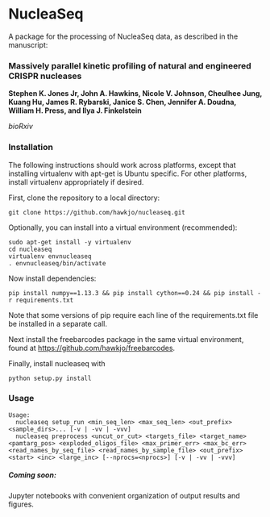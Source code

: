 # NucleaSeq

A package for the processing of NucleaSeq data, as described in the manuscript:

### Massively parallel kinetic profiling of natural and engineered CRISPR nucleases

**Stephen K. Jones Jr, John A. Hawkins, Nicole V. Johnson, Cheulhee Jung, Kuang Hu, James R. Rybarski, Janice S. Chen, Jennifer A. Doudna, William H. Press, and Ilya J. Finkelstein**

*bioRxiv* 

### Installation

The following instructions should work across platforms, except that installing virtualenv with apt-get is Ubuntu specific. For other platforms, install virtualenv appropriately if desired.

First, clone the repository to a local directory:

```
git clone https://github.com/hawkjo/nucleaseq.git
```

Optionally, you can install into a virtual environment (recommended):

```
sudo apt-get install -y virtualenv
cd nucleaseq
virtualenv envnucleaseq
. envnucleaseq/bin/activate
```

Now install dependencies:

```
pip install numpy==1.13.3 && pip install cython==0.24 && pip install -r requirements.txt
```

Note that some versions of pip require each line of the requirements.txt file be installed in a
separate call.

Next install the freebarcodes package in the same virtual environment, found at https://github.com/hawkjo/freebarcodes.

Finally, install nucleaseq with

```
python setup.py install
```

### Usage

```
Usage:
  nucleaseq setup_run <min_seq_len> <max_seq_len> <out_prefix> <sample_dirs>... [-v | -vv | -vvv]
  nucleaseq preprocess <uncut_or_cut> <targets_file> <target_name> <pamtarg_pos> <exploded_oligos_file> <max_primer_err> <max_bc_err> <read_names_by_seq_file> <read_names_by_sample_file> <out_prefix> <start> <inc> <large_inc> [--nprocs=<nprocs>] [-v | -vv | -vvv]
```

##### Coming soon:
Jupyter notebooks with convenient organization of output results and figures.
